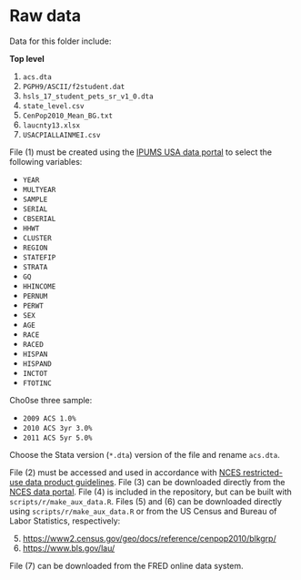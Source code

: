 # Raw data

Data for this folder include:

**Top level**

1. `acs.dta`
1. `PGPH9/ASCII/f2student.dat`
1. `hsls_17_student_pets_sr_v1_0.dta`
1. `state_level.csv`
1. `CenPop2010_Mean_BG.txt`
1. `laucnty13.xlsx`
1. `USACPIALLAINMEI.csv`

File (1) must be created using the [IPUMS USA data
portal](https://usa.ipums.org/usa-action/variables/group) to select
the following variables:

- `YEAR`
- `MULTYEAR`
- `SAMPLE`
- `SERIAL`
- `CBSERIAL`
- `HHWT`
- `CLUSTER`
- `REGION`
- `STATEFIP`
- `STRATA`
- `GQ`
- `HHINCOME`
- `PERNUM`
- `PERWT`
- `SEX`
- `AGE`
- `RACE`
- `RACED`
- `HISPAN`
- `HISPAND`
- `INCTOT`
- `FTOTINC`

Cho0se three sample:

- `2009 ACS 1.0%`
- `2010 ACS 3yr 3.0%`
- `2011 ACS 5yr 5.0%`

Choose the Stata version (`*.dta`) version of the file and rename
`acs.dta`.

File (2) must be accessed and used in accordance with [NCES restricted-use data
product guidelines](https://nces.ed.gov/statprog/instruct.asp). File (3) can be
downloaded directly from the [NCES data
portal](https://nces.ed.gov/surveys/hsls09/). File (4) is included in the
repository, but can be built with `scripts/r/make_aux_data.R`. Files (5) and (6)
can be downloaded directly using `scripts/r/make_aux_data.R` or from the US
Census and Bureau of Labor Statistics, respectively:

5. https://www2.census.gov/geo/docs/reference/cenpop2010/blkgrp/
6. https://www.bls.gov/lau/

File (7) can be downloaded from the FRED online data system.
